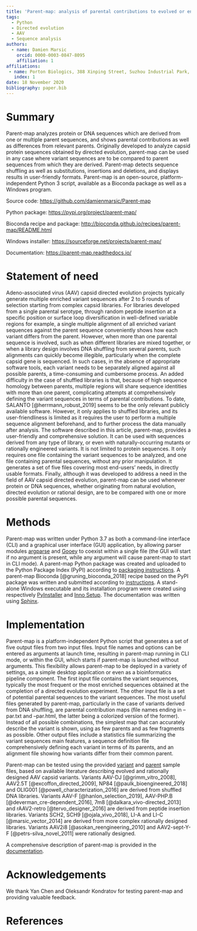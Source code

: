 ```yaml
---
title: 'Parent-map: analysis of parental contributions to evolved or engineered protein or DNA sequences'
tags:
  - Python
  - Directed evolution
  - AAV
  - Sequence analysis
authors:
  - name: Damien Marsic
    orcid: 0000-0003-0847-8095
    affiliation: 1
affiliations:
 - name: Porton Biologics, 388 Xinping Street, Suzhou Industrial Park, Jiangsu 215021, China
   index: 1
date: 18 November 2020
bibliography: paper.bib
---
```


# Summary

Parent-map analyzes protein or DNA sequences which are derived from one or multiple parent sequences, and shows parental contributions as well as differences from relevant parents. Originally developed to analyze capsid protein sequences obtained by directed evolution, parent-map can be used in any case where variant sequences are to be compared to parent sequences from which they are derived. Parent-map detects sequence shuffling as well as substitutions, insertions and deletions, and displays results in user-friendly formats. Parent-map is an open-source, platform-independent Python 3 script, available as a Bioconda package as well as a Windows program.

Source code: <https://github.com/damienmarsic/Parent-map>

Python package: <https://pypi.org/project/parent-map/>

Bioconda recipe and package: <http://bioconda.github.io/recipes/parent-map/README.html>

Windows installer: <https://sourceforge.net/projects/parent-map/>

Documentation: <https://parent-map.readthedocs.io/>

# Statement of need

Adeno-associated virus (AAV) capsid directed evolution projects typically generate multiple enriched variant sequences after 2 to 5 rounds of selection starting from complex capsid libraries. For libraries developed from a single parental serotype, through random peptide insertion at a specific position or surface loop diversification in well-defined variable regions for example, a single multiple alignment of all enriched variant sequences against the parent sequence conveniently shows how each variant differs from the parent. However, when more than one parental sequence is involved, such as when different libraries are mixed together, or when a library design involves DNA shuffling from several parents, such alignments can quickly become illegible, particularly when the complete capsid gene is sequenced. In such cases, in the absence of appropriate software tools, each variant needs to be separately aligned against all possible parents, a time-consuming and cumbersome process. An added difficulty in the case of shuffled libraries is that, because of high sequence homology between parents, multiple regions will share sequence identities with more than one parent, complicating attempts at comprehensively defining the variant sequences in terms of parental contributions. To date, SALANTO [@herrmann_robust_2019] seems to be the only relevant publicly available software. However, it only applies to shuffled libraries, and its user-friendliness is limited as it requires the user to perform a multiple sequence alignment beforehand, and to further process the data manually after analysis. The software described in this article, parent-map, provides a user-friendly and comprehensive solution. It can be used with sequences derived from any type of library, or even with naturally-occurring mutants or rationally engineered variants. It is not limited to protein sequences. It only requires one file containing the variant sequences to be analyzed, and one file containing parental sequences, without any prior manipulation. It generates a set of five files covering most end-users’ needs, in directly usable formats. Finally, although it was developed to address a need in the field of AAV capsid directed evolution, parent-map can be used whenever protein or DNA sequences, whether originating from natural evolution, directed evolution or rational design, are to be compared with one or more possible parental sequences.

# Methods

Parent-map was written under Python 3.7 as both a command-line interface (CLI) and a graphical user interface (GUI) application, by allowing parser modules [argparse](https://docs.python.org/3/library/argparse.html) and [Gooey](https://github.com/chriskiehl/Gooey) to coexist within a single file (the GUI will start if no argument is present, while any argument will cause parent-map to start in CLI mode). A parent-map Python package was created and uploaded to the Python Package Index (PyPI) according to [packaging instructions](https://packaging.python.org/tutorials/packaging-projects/). A parent-map Bioconda [@gruning_bioconda_2018] recipe based on the PyPI package was written and submitted according to [instructions](https://bioconda.github.io/contributor/index.html). A stand-alone Windows executable and its installation program were created using respectively [PyInstaller](https://www.pyinstaller.org/) and [Inno Setup](https://jrsoftware.org/isinfo.php). The documentation was written using [Sphinx](https://www.sphinx-doc.org/en/master/).

# Implementation

Parent-map is a platform-independent Python script that generates a set of five output files from two input files. Input file names and options can be entered as arguments at launch time, resulting in parent-map running in CLI mode, or within the GUI, which starts if parent-map is launched without arguments. This flexibility allows parent-map to be deployed in a variety of settings, as a simple desktop application or even as a bioinformatics pipeline component. The first input file contains the variant sequences, typically the most frequent or the most enriched sequences obtained at the completion of a directed evolution experiment. The other input file is a set of potential parental sequences to the variant sequences. The most useful files generated by parent-map, particularly in the case of variants derived from DNA shuffling, are parental contribution maps (file names ending in –par.txt and –par.html, the latter being a colorized version of the former). Instead of all possible combinations, the simplest map that can accurately describe the variant is shown, using as few parents and as few fragments as possible. Other output files include a statistics file summarizing the variant sequences main features, a sequence definition file comprehensively defining each variant in terms of its parents, and an alignment file showing how variants differ from their common parent.

Parent-map can be tested using the provided [variant](https://github.com/damienmarsic/Parent-map/blob/master/example_variants.fasta) and [parent](https://github.com/damienmarsic/Parent-map/blob/master/example_parents.fasta) sample files, based on available literature describing evolved and rationally designed AAV capsid variants. Variants AAV-DJ [@grimm_vitro_2008], AAV2.5T [@excoffon_directed_2009], NP84 [@paulk_bioengineered_2018] and OLIG001 [@powell_characterization_2016] are derived from shuffled DNA libraries. Variants AAV-F [@hanlon_selection_2019], AAV-PHP.B [@deverman_cre-dependent_2016], 7m8 [@dalkara_vivo-directed_2013] and rAAV2-retro [@tervo_designer_2016] are derived from peptide insertion libraries. Variants SCH2, SCH9 [@ojala_vivo_2018], LI-A and LI-C [@marsic_vector_2014] are derived from more complex rationally designed libraries. Variants AAV2i8 [@asokan_reengineering_2010] and AAV2-sept-Y-F [@petrs-silva_novel_2011] were rationally designed.

A comprehensive description of parent-map is provided in the [documentation](https://parent-map.rtfd.io).

# Acknowledgements

We thank Yan Chen and Oleksandr Kondratov for testing parent-map and providing valuable feedback.

# References
